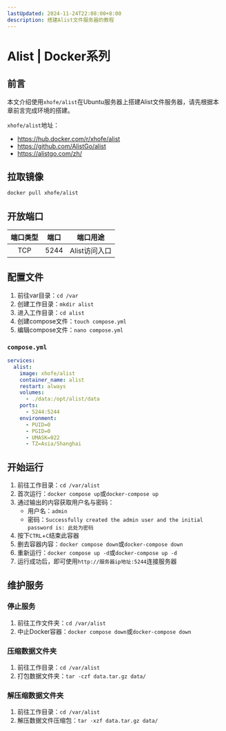 ```yaml
---
lastUpdated: 2024-11-24T22:08:00+8:00
description: 搭建Alist文件服务器的教程
---
```


# Alist | Docker系列

## 前言

本文介绍使用`xhofe/alist`在Ubuntu服务器上搭建Alist文件服务器，请先根据本章前言完成环境的搭建。

`xhofe/alist`地址：

- <https://hub.docker.com/r/xhofe/alist>
- <https://github.com/AlistGo/alist>
- <https://alistgo.com/zh/>

## 拉取镜像

```bash
docker pull xhofe/alist
```

## 开放端口

| 端口类型 | 端口  |   端口用途    |
| :------: | :---: | :-----------: |
|   TCP    | 5244  | Alist访问入口 |

## 配置文件

1. 前往var目录：`cd /var`
2. 创建工作目录：`mkdir alist`
3. 进入工作目录：`cd alist`
4. 创建compose文件：`touch compose.yml`
5. 编辑compose文件：`nano compose.yml`

### `compose.yml`

```yml
services:
  alist:
    image: xhofe/alist
    container_name: alist
    restart: always
    volumes:
      - ./data:/opt/alist/data
    ports:
      - 5244:5244
    environment:
      - PUID=0
      - PGID=0
      - UMASK=022
      - TZ=Asia/Shanghai
```

## 开始运行

1. 前往工作目录：`cd /var/alist`
2. 首次运行：`docker compose up`或`docker-compose up`
3. 通过输出的内容获取用户名与密码：
    - 用户名：`admin`
    - 密码：`Successfully created the admin user and the initial password is: 此处为密码`
4. 按下`CTRL`+`C`结束此容器
5. 删去容器内容：`docker compose down`或`docker-compose down`
6. 重新运行：`docker compose up -d`或`docker-compose up -d`
7. 运行成功后，即可使用`http://服务器ip地址:5244`连接服务器

## 维护服务

### 停止服务

1. 前往工作文件夹：`cd /var/alist`
2. 中止Docker容器：`docker compose down`或`docker-compose down`

### 压缩数据文件夹

1. 前往工作目录：`cd /var/alist`
2. 打包数据文件夹：`tar -czf data.tar.gz data/`

### 解压缩数据文件夹

1. 前往工作目录：`cd /var/alist`
2. 解压数据文件压缩包：`tar -xzf data.tar.gz data/`
